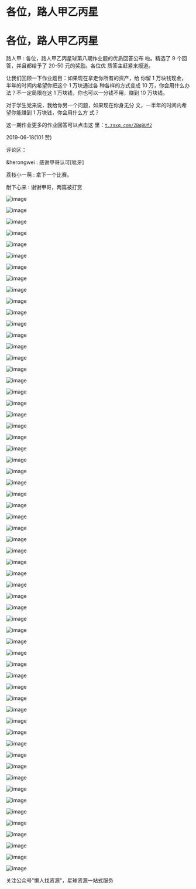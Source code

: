 # 各位，路人甲乙丙星

# 各位，路人甲乙丙星

路人甲 : 各位，路人甲乙丙星球第八期作业题的优质回答公布 啦。精选了 9 个回答，并且都给予了 20-50 元的奖励。各位优 质答主赶紧来报道。

让我们回顾一下作业题目：如果现在拿走你所有的资产，给 你留 1 万块钱现金，半年的时间内希望你把这个 1 万块通过各 种各样的方式变成 10 万，你会用什么办法？不一定局限在这 1 万块钱，你也可以一分钱不用，赚到 10 万块钱。

对于学生党来说，我给你另一个问题，如果现在你身无分 文，一半年的时间内希望你能赚到 1 万块钱，你会用什么方 式？

这一期作业更多的作业回答可以点击这 里：[`t.zsxq.com/ZBqBUf2`](https://t.zsxq.com/ZBqBUf2)

2019-06-18(101 赞)

评论区：

&herongwei : 感谢甲哥认可[呲牙]

荔枝小一萌 : 拿下一个比赛。

耐下心来 : 谢谢甲哥，两篇被打赏

![image](img/Image_001.png)

![image](img/Image_002.png)

![image](img/Image_003.png)

![image](img/Image_004.png)

![image](img/Image_005.png)

![image](img/Image_006.png)

![image](img/Image_007.png)

![image](img/Image_008.png)

![image](img/Image_009.png)

![image](img/Image_010.png)

![image](img/Image_011.png)

![image](img/Image_012.png)

![image](img/Image_013.png)

![image](img/Image_014.png)

![image](img/Image_015.png)

![image](img/Image_016.png)

![image](img/Image_017.png)

![image](img/Image_018.png)

![image](img/Image_019.png)

![image](img/Image_020.png)

![image](img/Image_021.png)

![image](img/Image_022.png)

![image](img/Image_023.png)

![image](img/Image_024.png)

![image](img/Image_025.png)

![image](img/Image_026.png)

![image](img/Image_027.png)

![image](img/Image_028.png)

![image](img/Image_029.png)

![image](img/Image_030.png)

![image](img/Image_031.png)

![image](img/Image_032.png)

![image](img/Image_033.png)

![image](img/Image_034.png)

![image](img/Image_035.png)

![image](img/Image_036.png)

![image](img/Image_037.png)

![image](img/Image_038.png)

![image](img/Image_039.png)

![image](img/Image_040.png)

![image](img/Image_041.png)

![image](img/Image_042.png)

![image](img/Image_043.png)

![image](img/Image_044.png)

![image](img/Image_045.png)

![image](img/Image_046.png)

![image](img/Image_047.png)

![image](img/Image_048.png)

![image](img/Image_049.png)

![image](img/Image_050.png)

![image](img/Image_051.png)

![image](img/Image_052.png)

![image](img/Image_053.png)

![image](img/Image_054.png)

![image](img/Image_055.png)

![image](img/Image_056.png)

![image](img/Image_057.png)

![image](img/Image_058.png)

![image](img/Image_059.png)

![image](img/Image_060.png)

关注公众号"懒人找资源"，星球资源一站式服务